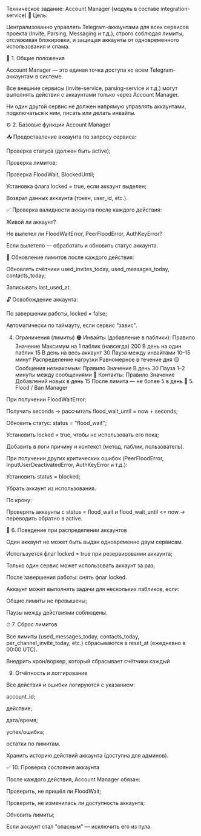 Техническое задание: Account Manager (модуль в составе integration-service)
📌 Цель:

Централизованно управлять Telegram-аккаунтами для всех сервисов проекта (Invite, Parsing, Messaging и т.д.), строго соблюдая лимиты, отслеживая блокировки, и защищая аккаунты от одновременного использования и спама.

📂 1. Общие положения

Account Manager — это единая точка доступа ко всем Telegram-аккаунтам в системе.

Все внешние сервисы (invite-service, parsing-service и т.д.) могут выполнять действия с аккаунтами только через Account Manager.

Ни один другой сервис не должен напрямую управлять аккаунтами, подключаться к ним, писать или делать инвайты.

⚙️ 2. Базовые функции Account Manager

📥 Предоставление аккаунта по запросу сервиса:

Проверка статуса (должен быть active);

Проверка лимитов;

Проверка FloodWait, BlockedUntil;

Установка флага locked = true, если аккаунт выделен;

Возврат данных аккаунта (токен, user_id, etc.).

✅ Проверка валидности аккаунта после каждого действия:

Живой ли аккаунт?

Не вылетел ли FloodWaitError, PeerFloodError, AuthKeyError?

Если вылетело — обработать и обновить статус аккаунта.

🔄 Обновление лимитов после каждого действия:

Обновлять счётчики used_invites_today, used_messages_today, contacts_today;

Записывать last_used_at.

🔓 Освобождение аккаунта:

По завершении работы, locked = false;

Автоматически по таймауту, если сервис "завис".

4. Ограничения (лимиты)
🟠 Инвайты (добавление в паблики):
Правило Значение
Максимум на 1 паблик (навсегда) 200
В день на один паблик 15
В день на весь аккаунт 30
Пауза между инвайтами 10–15 минут
Распределение нагрузки Равномерное в течение дня
🟡 Сообщения незнакомым:
Правило Значение
В день 30
Пауза 1–2 минуты между сообщениями
🔵 Контакты:
Правило Значение
Добавлений новых в день 15
После лимита — не более 5 в день
🔁 5. Flood / Ban Manager

При получении FloodWaitError:

Получить seconds → рассчитать flood_wait_until = now + seconds;

Обновить статус: status = "flood_wait";

Установить locked = true, чтобы не использовать его пока;

Добавить в логи причину и контекст (метод, паблик, пользователь).

При получении других критических ошибок (PeerFloodError, InputUserDeactivatedError, AuthKeyError и т.д.):

Установить status = blocked;

Убрать аккаунт из использования.

По крону:

Проверять аккаунты с status = flood_wait и flood_wait_until <= now → переводить обратно в active.

🧠 6. Поведение при распределении аккаунтов

Один аккаунт не может быть выдан одновременно двум сервисам.

Используется флаг locked = true при резервировании аккаунта;

Только один сервис может использовать аккаунт за раз;

После завершения работы: снять флаг locked.

Аккаунт может выполнять задачи для нескольких пабликов, если:

Общие лимиты не превышены;

Паузы между действиями соблюдены.

⏱ 7. Сброс лимитов

Все лимиты (used_messages_today, contacts_today, per_channel_invite_today, etc.) сбрасываются в reset_at (ежедневно в 00:00 UTC).

Внедрить крон/воркер, который сбрасывает счётчики каждый

9. Отчётность и логгирование

Все действия и ошибки логируются с указанием:

account_id;

действие;

дата/время;

успех/ошибка;

остатки по лимитам.

Хранить историю действий аккаунта (доступна для админов).

✅ 10. Проверка состояния аккаунта

После каждого действия, Account Manager обязан:

Проверить, не пришёл ли FloodWait;

Проверить, не изменилась ли доступность аккаунта;

Обновить лимиты;

Если аккаунт стал "опасным" — исключить его из пула.